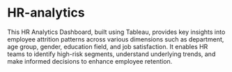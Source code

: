 # HR-analytics
This HR Analytics Dashboard, built using Tableau, provides key insights into employee attrition patterns across various dimensions such as department, age group, gender, education field, and job satisfaction. It enables HR teams to identify high-risk segments, understand underlying trends, and make informed decisions to enhance employee retention.
